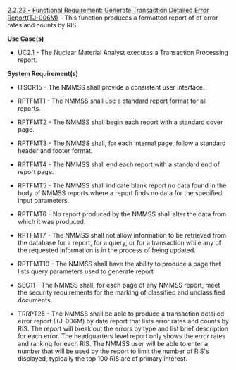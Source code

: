 <a href="https://dev.azure.com/Link-Technologies/NMMSS%20Requirements/_workitems/edit/161/" target="_blank">2.2.23 - Functional Requirement: Generate Transaction Detailed Error Report(TJ-006M)</a> - This function produces a formatted report of of error rates and counts by
RIS.

**Use Case(s)**

- UC2.1 - The Nuclear Material Analyst executes a Transaction Processing report.

**System Requirement(s)**

- ITSCR15 - The NMMSS shall provide a consistent user interface.

- RPTFMT1 - The NMMSS shall use a standard report format for all reports.

- RPTFMT2 - The NMMSS shall begin each report with a standard cover page.

- RPTFMT3 - The NMMSS shall, for each internal page, follow a standard header and footer format.

- RPTFMT4 - The NMMSS shall end each report with a standard end of report page.

- RPTFMT5 - The NMMSS shall indicate blank report no data found in the body of NMMSS reports where a report finds no data for the specified input parameters.

- RPTFMT6 - No report produced by the NMMSS shall alter the data from which it was produced.

- RPTFMT7 - The NMMSS shall not allow information to be retrieved from the database for a report, for a query, or for a transaction while any of the requested information is in the process of being updated.

- RPTFMT10 - The NMMSS shall have the ability to produce a page that lists query parameters used to generate report

- SEC11 - The NMMSS shall, for each page of any NMMSS report, meet the security requirements for the marking of classified and unclassified documents.

- TRRPT25 - The NMMSS shall be able to produce a transaction detailed error report (TJ-006M) by date report that lists error rates and counts by RIS. The report will break out the errors by type and list brief description for each error. The headquarters level report only shows the error rates and ranking for each RIS. The NMMSS user will be able to enter a number that will be used by the report to limit the number of RIS's displayed, typically the top 100 RIS are of primary interest.